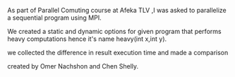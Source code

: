 As part of Parallel Comuting course at Afeka TLV ,I was asked to parallelize 
a sequential program using MPI.

We created a static and dynamic options for given program that performs
heavy computations hence it's name heavy(int x,int y).

we collected the difference in result execution time and made a comparison 

created by Omer Nachshon and Chen Shelly.


